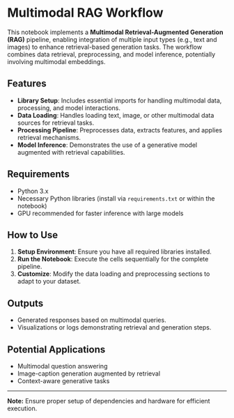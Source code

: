 # Multimodal RAG Workflow

This notebook implements a **Multimodal Retrieval-Augmented Generation (RAG)** pipeline, enabling integration of multiple input types (e.g., text and images) to enhance retrieval-based generation tasks. The workflow combines data retrieval, preprocessing, and model inference, potentially involving multimodal embeddings.

## Features

- **Library Setup**: Includes essential imports for handling multimodal data, processing, and model interactions.
- **Data Loading**: Handles loading text, image, or other multimodal data sources for retrieval tasks.
- **Processing Pipeline**: Preprocesses data, extracts features, and applies retrieval mechanisms.
- **Model Inference**: Demonstrates the use of a generative model augmented with retrieval capabilities.

## Requirements

- Python 3.x
- Necessary Python libraries (install via `requirements.txt` or within the notebook)
- GPU recommended for faster inference with large models

## How to Use

1. **Setup Environment**: Ensure you have all required libraries installed.
2. **Run the Notebook**: Execute the cells sequentially for the complete pipeline.
3. **Customize**: Modify the data loading and preprocessing sections to adapt to your dataset.

## Outputs

- Generated responses based on multimodal queries.
- Visualizations or logs demonstrating retrieval and generation steps.

## Potential Applications

- Multimodal question answering
- Image-caption generation augmented by retrieval
- Context-aware generative tasks

---

**Note:** Ensure proper setup of dependencies and hardware for efficient execution.

